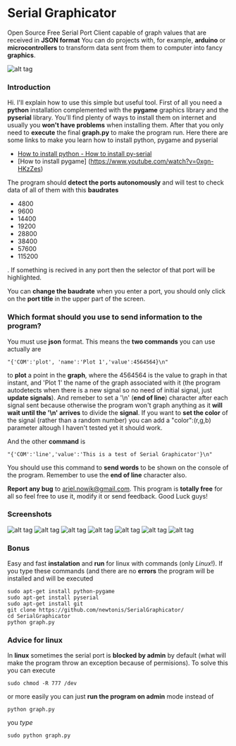 # Serial Graphicator
Open Source Free Serial Port Client capable of graph values that are received in **JSON format**
You can do projects with, for example, **arduino** or **microcontrollers** to transform data sent from them to computer into fancy **graphics**.

![alt tag](1456029137.92.png)

### Introduction ###

Hi. I'll explain how to use this simple but useful tool. First of all you need a **python** installation complemented with the **pygame** graphics library and the **pyserial** library. You'll find plenty of ways to install them on internet and usually you **won't have problems** when installing them. After that you only need to **execute** the final **graph.py** to make the program run. Here there are some links to make you learn how to install python, pygame and pyserial

+ [How to install python - How to install py-serial](https://learn.adafruit.com/arduino-lesson-17-email-sending-movement-detector/installing-python-and-pyserial)
+ [How to install pygame] (https://www.youtube.com/watch?v=0xgn-HKzZes) 

The program should **detect the ports autonomously** and will test to check data of all of them with this **baudrates**
+ 4800
+ 9600
+ 14400
+ 19200
+ 28800
+ 38400
+ 57600
+ 115200

. If something is recived in any port then the selector of that port will be highlighted. 

You can **change the baudrate** when you enter a port, you should only click on the **port title** in the upper part of the screen.


### Which format should you use to send information to the program? ###
You must use **json** format. This means the **two commands** you can use actually are
```
"{'COM':'plot', 'name':'Plot 1','value':4564564}\n"
```
to **plot** a point in the **graph**, where the 4564564 is the value to graph in that instant, and 'Plot 1' the name of the graph associated with it (the program autodetects when there is a new signal so no need of initial signal, just **update signals**). And remeber to set a '\n' (**end of line**) character after each signal sent because otherwise the program won't graph anything as it **will wait until the '\n' arrives** to divide the **signal**. If you want to **set the color** of the signal (rather than a random number) you can add a "color":(r,g,b) parameter altough I haven't tested yet it should work.

And the other **command** is 
```
"{'COM':'line','value':'This is a test of Serial Graphicator'}\n"
```
You should use this command to **send words** to be shown on the console of the program. Remember to use the **end of line** character also.



**Report any bug** to ariel.nowik@gmail.com. This program is **totally free** for all so feel free to use it, modify it or send feedback. Good Luck guys!


### Screenshots ###
![alt tag](1456028622.43.png)
![alt tag](1456028628.79.png)
![alt tag](1456028631.55.png)
![alt tag](1456028638.35.png)
![alt tag](1456028641.77.png)
![alt tag](1456028649.37.png)
![alt tag](1456028654.02.png)




### Bonus ###

Easy and fast **instalation** and **run** for linux with commands (only *Linux*!). If you type these commands (and there are no **errors** the program will be installed and will be executed

```
sudo apt-get install python-pygame
sudo apt-get install pyserial
sudo apt-get install git
git clone https://github.com/newtonis/SerialGraphicator/
cd SerialGraphicator
python graph.py
```

### Advice for linux ###

In **linux** sometimes the serial port is **blocked by admin** by default (what will make the program throw an exception because of permisions). To solve this you can execute
```
sudo chmod -R 777 /dev
```

or more easily you can just **run the program on admin** mode
instead of
```
python graph.py
```
you *type*
```
sudo python graph.py
```
